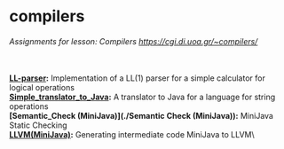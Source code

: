 # compilers

###### Assignments for lesson: Compilers https://cgi.di.uoa.gr/~compilers/ 
\
 **[LL-parser](./ll1-parser):** Implementation of a LL(1) parser for a simple calculator for logical operations\
 **[Simple_translator_to_Java](./Simple_translator_to_Java):** A translator to Java for a language for string operations\
 **[Semantic_Check (MiniJava)](./Semantic Check (MiniJava)):** MiniJava Static Checking\
 **[LLVM(MiniJava)](./LLVM(MiniJava)):** Generating intermediate code MiniJava to LLVM\
